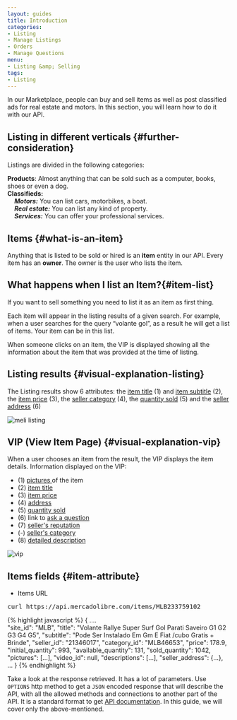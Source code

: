 ```yaml
---
layout: guides
title: Introduction
categories: 
- Listing
- Manage Listings
- Orders
- Manage Questions
menu: 
- Listing &amp; Selling
tags: 
- Listing
---
```


In our Marketplace, people can buy and sell items as well as post classified ads for real estate and motors. In this section, you will learn how to do it with our API.

## Listing in different verticals {#further-consideration}

Listings are divided in the following categories:

**Products**: Almost anything that can be sold such as a computer, books, shoes or even a dog. <br/>
**Classifieds:**<br/>
&nbsp;&nbsp;&nbsp;&nbsp;***Motors:*** You can list cars, motorbikes, a boat.<br/>
&nbsp;&nbsp;&nbsp;&nbsp;***Real estate:*** You can list any kind of property.<br/>
&nbsp;&nbsp;&nbsp;&nbsp;***Services:*** You can offer your professional services.<br/>


## Items {#what-is-an-item}

Anything that is listed to be sold or hired is an <strong>item</strong> entity in our API.
Every item has an <strong>owner</strong>. The owner is the user who lists the item.

## What happens when I list an Item?{#item-list}

If you want to sell something you need to list it as an item as first thing.

Each item will appear in the listing results of a given search. For example, when a user searches for the query “volante gol”, as a result he will get a list of items. Your item can be in this list.

When someone clicks on an item, the VIP is displayed showing all the information about the item that was provided at the time of listing.


## Listing results {#visual-explanation-listing}

The Listing results show 6 attributes: the <a href="javascript:void(0)" onClick="goToByScroll('item-title')"> item title</a> (1) and <a href="javascript:void(0)" onClick="goToByScroll('item-title')">item subtitle</a> (2), the <a href="javascript:void(0)" onClick="goToByScroll('item-price')">item price</a> (3), the <a href="javascript:void(0)" onClick="goToByScroll('seller-category')">seller category</a> (4), the <a href="javascript:void(0)" onClick="goToByScroll('sold-quantity')">quantity sold</a> (5) and the <a href="javascript:void(0)" onClick="goToByScroll('seller-address')">seller address</a> (6)


![meli listing](/images/meli-listing.png)

## VIP (View Item Page) {#visual-explanation-vip}

When a user chooses an item from the result, the VIP displays the item details.
Information displayed on the VIP:
* (1) <a href="javascript:void(0)" onClick="goToByScroll('item-pictures')">pictures </a> of the item
* (2) <a href="javascript:void(0)" onClick="goToByScroll('item-title')">item title</a>
* (3) <a href="javascript:void(0)" onClick="goToByScroll('item-price')">item price</a> 
* (4) <a href="javascript:void(0)" onClick="goToByScroll('seller-address')">address</a> 
* (5) <a href="javascript:void(0)" onClick="goToByScroll('sold-quantity')">quantity sold</a> 
* (6) link to [ask a question](/ask-a-question) 
* (7) <a href="javascript:void(0)" onClick="goToByScroll('seller-reputation')">seller's reputation</a>
* (-) <a href="javascript:void(0)" onClick="goToByScroll('seller-category')"> seller's category</a> 
* (8) <a href="javascript:void(0)" onClick="goToByScroll('detailed-decription')">detailed description</a> 


![vip](/images/vip.png)

## Items fields {#item-attribute}

* Items URL 
<pre class="terminal">
curl https://api.mercadolibre.com/items/MLB233759102
</pre>

{% highlight javascript %} 
{
  ....   
  "site_id": "MLB",
  "title": "Volante Rallye Super Surf Gol Parati Saveiro G1 G2 G3 G4 G5",
  "subtitle": "Pode Ser Instalado Em Gm E Fiat /cubo Gratis + Brinde",
  "seller_id": "21346017",
  "category_id": "MLB46653",
  "price": 178.9,
  "initial_quantity": 993,
  "available_quantity": 131,
  "sold_quantity": 1042,
  "pictures": [...],
  "video_id": null,
  "descriptions": [...],
  "seller_address": {...},
  ...
}
{% endhighlight %}

Take a look at the response retrieved. It has a lot of parameters. Use <code>OPTIONS</code> http method to get a <code>JSON</code> encoded response that will describe the API, with all the allowed methods and connections to another part of the API. It is a standard format to get [API documentation](/design-considerations/#options).
In this guide, we will cover only the above-mentioned.

